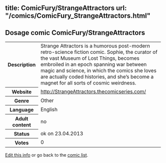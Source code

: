 title: ComicFury/StrangeAttractors
url: "/comics/ComicFury_StrangeAttractors.html"
---
Dosage comic ComicFury/StrangeAttractors
-----------------------------------------

<table class="comicinfo">
<tr>
<th>Description</th><td>Strange Attractors is a humorous post-modern retro-science fiction comic. Sophie, the curator of the vast Museum of Lost Things, becomes embroiled in an epoch spanning war between magic and science, in which the comics she loves are actually coded histories, and she’s become a magnet for all sorts of cosmic weirdness.</td>
</tr>
<tr>
<th>Website</th><td><a href="http://StrangeAttractors.thecomicseries.com/">http://StrangeAttractors.thecomicseries.com/</a></td>
</tr>
<tr>
<th>Genre</th><td>Other</td>
</tr>
<tr>
<th>Language</th><td>English</td>
</tr>
<tr>
<th>Adult content</th><td>no</td>
</tr>
<tr>
<th>Status</th><td>ok on 23.04.2013</td>
</tr>
<tr>
<th>Votes</th><td>0</div></td>
</tr>
</table>

[Edit this info](/comics/ComicFury_StrangeAttractors_edit.html) or go back to the [comic list](../comic-index.html).
